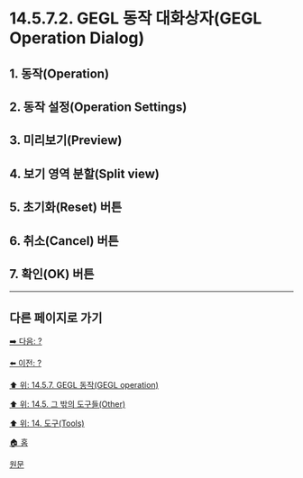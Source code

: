 # 14.5.7.2. GEGL 동작 대화상자(GEGL Operation Dialog)

<a id="14-05-07-02-s1"></a>

## 1. 동작(Operation)

<a id="14-05-07-02-s2"></a>

## 2. 동작 설정(Operation Settings)

<a id="14-05-07-02-s3"></a>

## 3. 미리보기(Preview)

<a id="14-05-07-02-s4"></a>

## 4. 보기 영역 분할(Split view)

<a id="14-05-07-02-s5"></a>

## 5. 초기화(Reset) 버튼

<a id="14-05-07-02-s6"></a>

## 6. 취소(Cancel) 버튼

<a id="14-05-07-02-s7"></a>

## 7. 확인(OK) 버튼

***

## 다른 페이지로 가기

[➡️ 다음: ?]()

[⬅️ 이전: ?]()

[⬆️ 위: 14.5.7. GEGL 동작(GEGL operation)](./14-05-07-00-gegl_operation.md)

[⬆️ 위: 14.5. 그 밖의 도구들(Other)](./14-05-00-other.md)

[⬆️ 위: 14. 도구(Tools)](./14-00-tools.md)

[🏠 홈](./00-home.md)

[원문](https://docs.gimp.org/2.10/ko/gimp-tool-gegl.html)